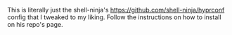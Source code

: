 This is literally just the shell-ninja's https://github.com/shell-ninja/hyprconf config that I tweaked to my liking.
Follow the instructions on how to install on his repo's page.
